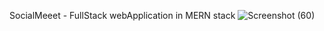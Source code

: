 SocialMeeet - FullStack webApplication in MERN stack
![Screenshot (60)](https://github.com/PABITRA34/BigMart-Sales-Prediction-using-Machine-Learning/assets/98800533/8fda49a8-8326-4cc2-8363-bac2d27d54fc)
